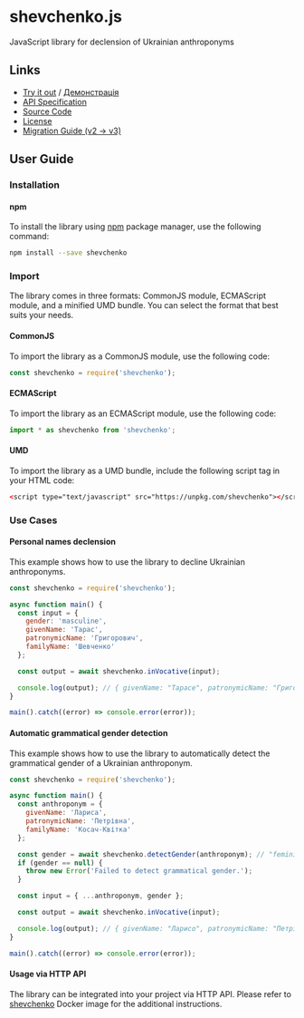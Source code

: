 # shevchenko.js

JavaScript library for declension of Ukrainian anthroponyms

## Links

* [Try it out](https://shevchenko-js.tooleks.com/en-US) / [Демонстрація](https://shevchenko-js.tooleks.com)
* [API Specification](https://shevchenko-js.tooleks.com/api-spec)
* [Source Code](https://github.com/tooleks/shevchenko-js)
* [License](https://github.com/tooleks/shevchenko-js/blob/main/LICENSE)
* [Migration Guide (v2 → v3)](https://github.com/tooleks/shevchenko-js/wiki/Migration-Guide)

## User Guide

### Installation

#### npm

To install the library using [npm](https://docs.npmjs.com) package manager, use the following command:

```bash
npm install --save shevchenko
```

### Import

The library comes in three formats: CommonJS module, ECMAScript module, and a minified UMD bundle. You can select the format that best suits your needs.

#### CommonJS

To import the library as a CommonJS module, use the following code:

```JavaScript
const shevchenko = require('shevchenko');
```

#### ECMAScript

To import the library as an ECMAScript module, use the following code:

```JavaScript
import * as shevchenko from 'shevchenko';
```

#### UMD

To import the library as a UMD bundle, include the following script tag in your HTML code:

```HTML
<‍script type="text/javascript" src="https://unpkg.com/shevchenko"><‍/script>
```

### Use Cases

#### Personal names declension

This example shows how to use the library to decline Ukrainian anthroponyms.

```JavaScript
const shevchenko = require('shevchenko');

async function main() {
  const input = {
    gender: 'masculine',
    givenName: 'Тарас',
    patronymicName: 'Григорович',
    familyName: 'Шевченко'
  };

  const output = await shevchenko.inVocative(input);

  console.log(output); // { givenName: "Тарасе", patronymicName: "Григоровичу", familyName: "Шевченку" }
}

main().catch((error) => console.error(error));
```

#### Automatic grammatical gender detection

This example shows how to use the library to automatically detect the grammatical gender of a Ukrainian anthroponym.

```JavaScript
const shevchenko = require('shevchenko');

async function main() {
  const anthroponym = {
    givenName: 'Лариса',
    patronymicName: 'Петрівна',
    familyName: 'Косач-Квітка'
  };

  const gender = await shevchenko.detectGender(anthroponym); // "feminine"
  if (gender == null) {
    throw new Error('Failed to detect grammatical gender.');
  }

  const input = { ...anthroponym, gender };

  const output = await shevchenko.inVocative(input);

  console.log(output); // { givenName: "Ларисо", patronymicName: "Петрівно", familyName: "Косач-Квітко" }
}

main().catch((error) => console.error(error));
```

#### Usage via HTTP API

The library can be integrated into your project via HTTP API. Please refer to [shevchenko](https://hub.docker.com/r/tooleks/shevchenko) Docker image for the additional instructions.
